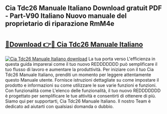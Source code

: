 ## Cia Tdc26 Manuale Italiano Download gratuit PDF - Part-V90 Italiano Nuovo manuale del proprietario di riparazione RmM4e

# <h2><a href="http://dff68cw.blite.top/?on=Cia+Tdc26+Manuale+Italiano">🔗Download 👉🔴 Cia Tdc26 Manuale Italiano</a></h2>

[![Cia Tdc26 Manuale Italiano download](https://i.imgur.com/lujVjoI.png)](http://dff68cw.blite.top/?on=Cia+Tdc26+Manuale+Italiano)
La tua porta verso L'efficienza in questa guida imparerai come il tuo nuovo REDDDDDDD può semplificare il tuo flusso di lavoro e aumentare la produttività. Per iniziare con il tuo Cia Tdc26 Manuale Italiano, prenditi un momento per leggere attentamente questo Manuale utente. Fornisce istruzioni dettagliate su come impostare il prodotto e informazioni su come utilizzare le sue varie funzioni e funzioni. Con funzionalità come L'elenco delle funzionalità, il tuo nuovo REDDDDDDD è progettato per semplificare le tue attività e consentirti di ottenere di più. Siamo qui per supportarti, Cia Tdc26 Manuale Italiano. Il nostro Team è dedicato ad aiutarti con qualsiasi domanda o dubbio.
